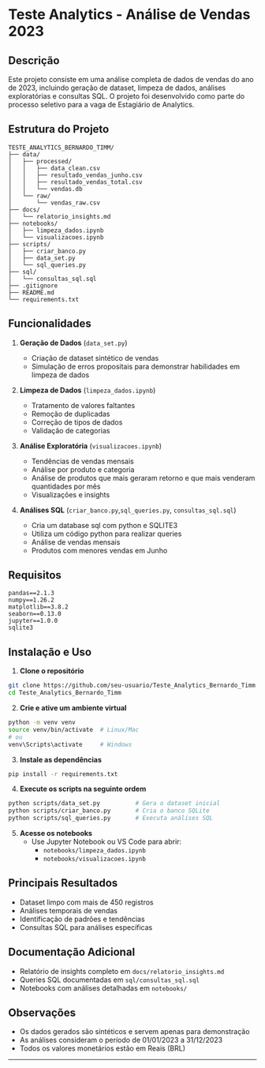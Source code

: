 # Teste Analytics - Análise de Vendas 2023

## Descrição
Este projeto consiste em uma análise completa de dados de vendas do ano de 2023, incluindo geração de dataset, limpeza de dados, análises exploratórias e consultas SQL. O projeto foi desenvolvido como parte do processo seletivo para a vaga de Estagiário de Analytics.

## Estrutura do Projeto
```
TESTE_ANALYTICS_BERNARDO_TIMM/
├── data/
│   ├── processed/
│   │   ├── data_clean.csv
│   │   ├── resultado_vendas_junho.csv
│   │   ├── resultado_vendas_total.csv
│   │   └── vendas.db
│   └── raw/
│       └── vendas_raw.csv
├── docs/
│   └── relatorio_insights.md
├── notebooks/
│   ├── limpeza_dados.ipynb
│   └── visualizacoes.ipynb
├── scripts/
│   ├── criar_banco.py
│   ├── data_set.py
│   └── sql_queries.py
├── sql/
│   └── consultas_sql.sql
├── .gitignore
├── README.md
└── requirements.txt
```

## Funcionalidades
1. **Geração de Dados** (`data_set.py`)
   - Criação de dataset sintético de vendas
   - Simulação de erros propositais para demonstrar habilidades em limpeza de dados

2. **Limpeza de Dados** (`limpeza_dados.ipynb`)
   - Tratamento de valores faltantes
   - Remoção de duplicadas
   - Correção de tipos de dados
   - Validação de categorias

3. **Análise Exploratória** (`visualizacoes.ipynb`)
   - Tendências de vendas mensais
   - Análise por produto e categoria
   - Análise de produtos que mais geraram retorno e que mais venderam quantidades por mês
   - Visualizações e insights

4. **Análises SQL** (`criar_banco.py`,`sql_queries.py`, `consultas_sql.sql`)
   - Cria um database sql com python e SQLITE3 
   - Utiliza um código python para realizar queries
   - Análise de vendas mensais
   - Produtos com menores vendas em Junho 

## Requisitos
```
pandas==2.1.3
numpy==1.26.2
matplotlib==3.8.2
seaborn==0.13.0
jupyter==1.0.0
sqlite3
```

## Instalação e Uso

1. **Clone o repositório**
```bash
git clone https://github.com/seu-usuario/Teste_Analytics_Bernardo_Timm.git
cd Teste_Analytics_Bernardo_Timm
```

2. **Crie e ative um ambiente virtual**
```bash
python -m venv venv
source venv/bin/activate  # Linux/Mac
# ou
venv\Scripts\activate     # Windows
```

3. **Instale as dependências**
```bash
pip install -r requirements.txt
```

4. **Execute os scripts na seguinte ordem**
```bash
python scripts/data_set.py          # Gera o dataset inicial
python scripts/criar_banco.py       # Cria o banco SQLite
python scripts/sql_queries.py       # Executa análises SQL
```

5. **Acesse os notebooks**
   - Use Jupyter Notebook ou VS Code para abrir:
     - `notebooks/limpeza_dados.ipynb`
     - `notebooks/visualizacoes.ipynb`

## Principais Resultados
- Dataset limpo com mais de 450 registros
- Análises temporais de vendas
- Identificação de padrões e tendências
- Consultas SQL para análises específicas

## Documentação Adicional
- Relatório de insights completo em `docs/relatorio_insights.md`
- Queries SQL documentadas em `sql/consultas_sql.sql`
- Notebooks com análises detalhadas em `notebooks/`


## Observações
- Os dados gerados são sintéticos e servem apenas para demonstração
- As análises consideram o período de 01/01/2023 a 31/12/2023
- Todos os valores monetários estão em Reais (BRL)

---
